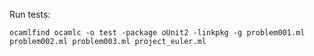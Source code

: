 Run tests:

`ocamlfind ocamlc -o test -package oUnit2 -linkpkg -g problem001.ml problem002.ml problem003.ml project_euler.ml`
